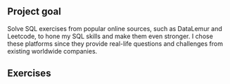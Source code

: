 ## Project goal
Solve SQL exercises from popular online sources, such as DataLemur and Leetcode, to hone my SQL skills and make them even stronger. I chose these platforms since they provide real-life questions and challenges from existing worldwide companies.

## Exercises
